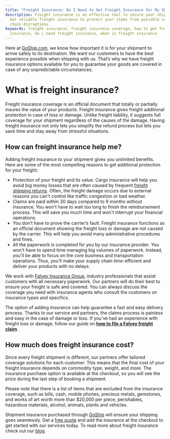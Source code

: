 ```yaml
---
title: "Freight Insurance: Do I Need to Get Freight Insurance for My Shipment?"
description: Freight insurance is an effective tool to secure your shipments.
  Get reliable freight insurance to protect your items from possible supply
  chain disruptions.
keywords: freight insurance, freight insurance coverage, how to get freight
  insurance, do i need freight insurance, what is freight insurance
---
```

Here at [GoShip.com](https://www.goship.com/), we know how important it is for your shipment to arrive safely to its destination. We want our customers to have the best experience possible when shipping with us. That’s why we have freight insurance options available for you to guarantee your goods are covered in case of any unpredictable circumstances.

# **What is freight insurance?**

Freight insurance coverage is an official document that totally or partially insures the value of your products. Freight insurance gives freight additional protection in case of loss or damage. Unlike freight liability, it suggests full coverage for your shipment regardless of the causes of the damage. Having freight insurance not only lets you simplify the refund process but lets you save time and stay away from stressful situations.

## **How can freight insurance help me?**

Adding freight insurance to your shipment gives you unlimited benefits. Here are some of the most compelling reasons to get additional protection for your freight:

* Protection of your freight and its value. Cargo insurance will help you avoid big money losses that are often caused by frequent [freight shipping returns](https://www.goship.com/posts/reverse-logistics-how-to-deal-with-freight-shipping-returns). Often, the freight damage occurs due to external reasons you can't control like traffic congestion or bad weather.
* Claims are paid within 30 days compared to 9 months without insurance. You won't have to wait too long to finish the reimbursement process. This will save you much time and won't interrupt your financial operations.
* You don’t have to prove the carrier’s fault. Freight insurance functions as an official document showing the freight loss or damage are not caused by the carrier. This will help you avoid many administrative procedures and fines. 
* All the paperwork is completed for you by our insurance provider. You won't have to spend time managing big volumes of paperwork. Instead, you'll be able to focus on the core business and transportation operations. Thus, you'll make your supply chain time-efficient and deliver your products with no delays.

We work with [Falvey Insurance Group](http://falveyshippers.com/), industry professionals that assist customers with all necessary paperwork. Our partners will do their best to ensure your freight is safe and covered. You can always discuss the coverage you need with insurance agents who consult the customers on insurance types and specifics.

The option of adding insurance can help guarantee a fast and easy delivery process. Thanks to our service and partners, the claims process is painless and easy in the case of damage or loss. If you’ve had an experience with freight loss or damage, follow our guide on **[how to file a Falvey freight claim](https://www.goship.com/resources/filing-a-falvey-freight-claim)**.



## **How much does freight insurance cost?**

Since every freight shipment is different, our partners offer tailored coverage solutions for each customer. This means that the final cost of your freight insurance depends on commodity type, weight, and more. The insurance purchase option is available at the checkout, so you will see the price during the last step of booking a shipment.

Please note that there is a list of items that are excluded from the insurance coverage, such as bills, cash, mobile phones, precious metals, gemstones, and works of art worth more than $20,000 per piece, perishables, hazardous materials, alcohol, animals, plants and vehicles. 

Shipment insurance purchased through [GoShip](https://www.goship.com/) will ensure your shipping goes seamlessly. Get a [free quote](https://beta.goship.com) and add the insurance at the checkout to get started with our services today. To read more about freight insurance check out our [blog](https://www.goship.com/blog/).